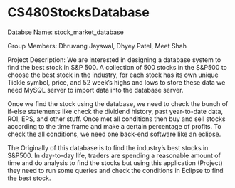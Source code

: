 # CS480StocksDatabase

Databse Name: stock_market_database

Group Members: Dhruvang Jayswal, Dhyey Patel, Meet Shah

Project Description:
  We are interested in designing a database system to find the best stock in S&P 500.
  A collection of 500 stocks in the S&P500 to choose the best stock in the industry, 
  for each stock has its own unique Tickle symbol, price, and 52 week’s highs and lows 
  to store these data we need MySQL server to import data into the database server. 

  Once we find the stock using the database, we need to check the bunch of if-else 
  statements like check the dividend history, past year-to-date data, ROI, EPS, 
  and other stuff. Once met all conditions then buy and sell stocks according to 
  the time frame and make a certain percentage of profits. To check the all conditions, 
  we need one back-end software like an eclipse.

  The Originally of this database is to find the industry’s best stocks in S&P500. 
  In day-to-day life, traders are spending a reasonable amount of time and do analysis 
  to find the stocks but using this application (Project) they need to run some queries 
  and check the conditions in Eclipse to find the best stock.
